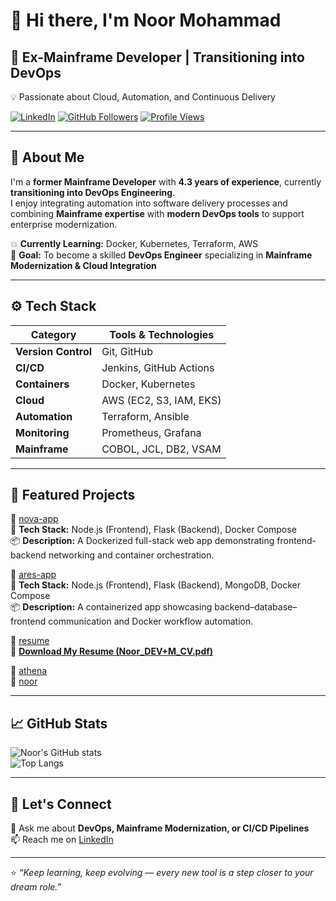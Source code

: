 # 👋 Hi there, I'm Noor Mohammad  

## 💼 Ex-Mainframe Developer | Transitioning into DevOps  
💡 Passionate about Cloud, Automation, and Continuous Delivery  

[![LinkedIn](https://img.shields.io/badge/LinkedIn-blue?logo=linkedin&logoColor=white)](https://www.linkedin.com/in/noor-mohammad-828669275)
[![GitHub Followers](https://img.shields.io/github/followers/noormohammad161996-cloud?label=Follow&style=social)](https://github.com/noormohammad161996-cloud)
[![Profile Views](https://komarev.com/ghpvc/?username=noormohammad161996-cloud&label=Profile%20Views&color=0e75b6&style=flat)](https://github.com/noormohammad161996-cloud)

---

## 🎯 About Me  

I'm a **former Mainframe Developer** with **4.3 years of experience**, currently **transitioning into DevOps Engineering**.  
I enjoy integrating automation into software delivery processes and combining **Mainframe expertise** with **modern DevOps tools** to support enterprise modernization.  

💥 **Currently Learning:** Docker, Kubernetes, Terraform, AWS  
🎯 **Goal:** To become a skilled **DevOps Engineer** specializing in **Mainframe Modernization & Cloud Integration**

---

## ⚙️ Tech Stack  

| Category | Tools & Technologies |
|-----------|----------------------|
| **Version Control** | Git, GitHub |
| **CI/CD** | Jenkins, GitHub Actions |
| **Containers** | Docker, Kubernetes |
| **Cloud** | AWS (EC2, S3, IAM, EKS) |
| **Automation** | Terraform, Ansible |
| **Monitoring** | Prometheus, Grafana |
| **Mainframe** | COBOL, JCL, DB2, VSAM |

---

## 📂 Featured Projects  

🔹 [nova-app](https://github.com/noormohammad161996-cloud/nova-app)  
🧱 **Tech Stack:** Node.js (Frontend), Flask (Backend), Docker Compose  
📦 **Description:** A Dockerized full-stack web app demonstrating frontend-backend networking and container orchestration.  

🔹 [ares-app](https://github.com/noormohammad161996-cloud/ares-app)  
🧱 **Tech Stack:** Node.js (Frontend), Flask (Backend), MongoDB, Docker Compose  
📦 **Description:** A containerized app showcasing backend–database–frontend communication and Docker workflow automation.  

🔹 [resume](https://github.com/noormohammad161996-cloud/resume)  
📄 **[Download My Resume (Noor_DEV+M_CV.pdf)](https://github.com/noormohammad161996-cloud/resume/blob/main/Noor_DEV%2BM_CV.pdf)**  

🔹 [athena](https://github.com/noormohammad161996-cloud/athena)  
🔹 [noor](https://github.com/noormohammad161996-cloud/noor)

---

## 📈 GitHub Stats  

![Noor's GitHub stats](https://github-readme-stats.vercel.app/api?username=noormohammad161996-cloud&show_icons=true&theme=radical)  
![Top Langs](https://github-readme-stats.vercel.app/api/top-langs/?username=noormohammad161996-cloud&layout=compact&theme=radical)

---

## 🌱 Let's Connect  

💬 Ask me about **DevOps, Mainframe Modernization, or CI/CD Pipelines**  
📫 Reach me on [LinkedIn](https://www.linkedin.com/in/noor-mohammad-828669275)

---

⭐️ *“Keep learning, keep evolving — every new tool is a step closer to your dream role.”*
